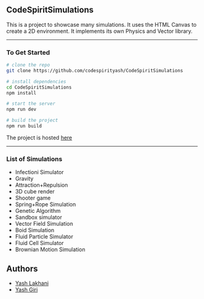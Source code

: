 ## CodeSpiritSimulations

This is a project to showcase many simulations.
It uses the HTML Canvas to create a 2D environment.
It implements its own Physics and Vector library.

---

### To Get Started

```bash
# clone the repo
git clone https://github.com/codespirityash/CodeSpiritSimulations

# install dependencies
cd CodeSpiritSimulations
npm install

# start the server
npm run dev

# build the project
npm run build

```

The project is hosted [here](https://codespirityash.github.io/CodeSpiritSimulations/)

---

### List of Simulations
- Infectioni Simulator
- Gravity
- Attraction+Repulsion
- 3D cube render
- Shooter game
- Spring+Rope Simulation
- Genetic Algorithm
- Sandbox simulator
- Vector Field Simulation
- Boid Simulation
- Fluid Particle Simulator
- Fluid Cell Simulator
- Brownian Motion Simulation

## Authors

- [Yash Lakhani](https://github.com/codespirityash)
- [Yash Giri](https://github.com/yashweblife)